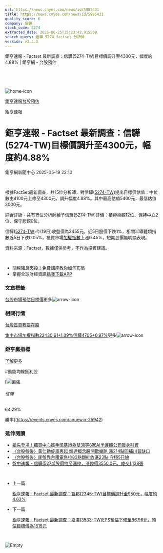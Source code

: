 ```yaml
---
url: https://news.cnyes.com/news/id/5985431
title: https://news.cnyes.com/news/id/5985431
quality_score: 6
company: 信驊
stock_code: 5274
extracted_date: 2025-06-25T15:23:42.915558
search_query: 信驊 5274 factset 分析師
version: v3.3.3
---
```


鉅亨速報 - Factset 最新調查：信驊(5274-TW)目標價調升至4300元，幅度約4.88% | 鉅亨網 - 台股預估

‌

‌

![home-icon](/assets/icons/breadCrumb/symbol-icon-home.svg)

[鉅亨速報](/news/cat/anue_live)[台股預估](/news/cat/tw_forecast)

鉅亨速報

# 鉅亨速報 - Factset 最新調查：信驊(5274-TW)目標價調升至4300元，幅度約4.88%

鉅亨網新聞中心 2025-05-19 22:10

‌

根據FactSet最新調查，共15位分析師，對信驊([5274-TW](https://www.cnyes.com/twstock/5274))提出目標價估值：中位數由4100元上修至4300元，調升幅度4.88%。其中最高估值5400元，最低估值3000元。

綜合評級 - 共有15位分析師給予信驊([5274-TW](https://www.cnyes.com/twstock/5274))評價：積極樂觀12位、保持中立2位、保守悲觀0位。

信驊([5274-TW](https://www.cnyes.com/twstock/5274))今(19日)收盤價為3455元。近5日股價下跌1%，相關半導體類指數近5日下跌0.05%，櫃買市場[加權指數](https://invest.cnyes.com/index/TWS/TSE01)上漲0.45%，短期股價無明顯表現。

資料來源：Factset，數據僅供參考，不作為投資建議。

‌

* [關稅降息夾殺！免費講座教你如何布局](https://www.rsc.com.tw/Cnyes_RSC/SeminarBooking2025InvestmentOutlook.aspx?utm_source=anue&utm_medium=usstocks_end)
* 掌握全球財經資訊[點我下載APP](http://www.cnyes.com/app/?utm_source=mweb&utm_medium=HamMenuBanner&utm_campaign=fixed&utm_content=entr)

### 文章標籤

[台股](https://news.cnyes.com/tag/台股 "台股")[市場預估](https://news.cnyes.com/tag/市場預估 "市場預估")[目標價](https://news.cnyes.com/tag/目標價 "目標價")更多![arrow-icon](/assets/icons/arrows/arrow-down.svg)

### 相關行情

[台股首頁](https://www.cnyes.com/twstock)[我要存股](https://supr.link/8OHaU)

[集中市場加權指數22430.61+1.09%](https://invest.cnyes.com/index/TWS/TSE01)[信驊4705+0.97%](https://www.cnyes.com/twstock/5274)更多![arrow-icon](/assets/icons/arrows/arrow-down.svg)

### 鉅亨贏指標

[了解更多](https://events.cnyes.com/anuewin-25942)

#動能均線獲利股

[![偏強](/assets/icons/win-indicator/long.svg)

###### 信驊

64.29%

勝率](https://events.cnyes.com/anuewin-25942)

### 延伸閱讀

* [搶先登場！櫃買中心攜手凱基證為雙鴻等8家AI半導體公司暖身引資](/news/id/5985252)
* [〈台股盤後〉黃仁勳旋風再起 輝達概念股開歡樂趴 漲214點回補川普缺口](/news/id/5974354)
* [〈台股盤後〉尾盤靠台積電急拉83點翻紅收漲23點 守穩5日線](/news/id/5964774)
* [盤中速報 - 信驊(5274)股價拉至漲停，漲停價3550.0元，成交1,138張](/news/id/5962426)

‌

* 上一篇

  [鉅亨速報 - Factset 最新調查：智邦(2345-TW)目標價調升至950元，幅度約4.63%](/news/id/5985649)
* 下一篇

  [鉅亨速報 - Factset 最新調查：嘉澤(3533-TW)EPS預估下修至86.96元，預估目標價為1615元](/news/id/5984648)

‌

![Empty](/assets/icons/skeleton/empty-image.svg)

‌